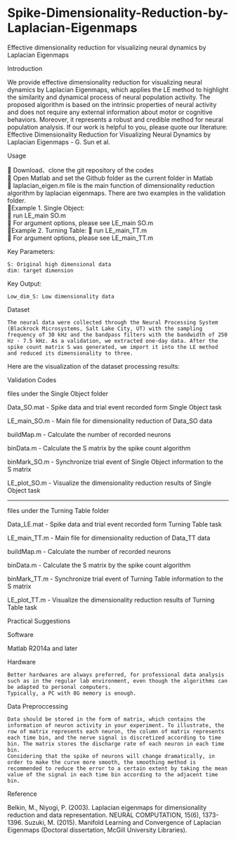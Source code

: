 # Spike-Dimensionality-Reduction-by-Laplacian-Eigenmaps
Effective dimensionality reduction for visualizing neural dynamics by Laplacian Eigenmaps

Introduction

We provide effective dimensionality reduction for visualizing neural dynamics by Laplacian Eigenmaps, which applies the LE method to highlight the similarity and dynamical process of neural population activity. The proposed algorithm is based on the intrinsic properties of neural activity and does not require any external information about motor or cognitive behaviors. Moreover, it represents a robust and credible method for neural population analysis. If our work is helpful to you, please quote our literature: Effective Dimensionality Reduction for Visualizing Neural Dynamics by Laplacian Eigenmaps - G. Sun et al.

Usage

	Download、clone the git repository of the codes  
	Open Matlab and set the Github folder as the current folder in Matlab  
	laplacian_eigen.m file is the main function of dimensionality reduction algorithm by laplacian eigenmaps. There are two examples in the validation folder.   
Example 1. Single Object:     
	run LE_main SO.m   
	For argument options, please see LE_main SO.m   
Example 2. Turning Table: 
	run LE_main_TT.m   
	For argument options, please see LE_main_TT.m   

Key Parameters:

	S: Original high dimensional data  
  	dim: target dimension  
	
Key Output:

  	Low_dim_S: Low dimensionality data

Dataset

	The neural data were collected through the Neural Processing System (Blackrock Microsystems, Salt Lake City, UT) with the sampling frequency of 30 kHz and the bandpass filters with the bandwidth of 250 Hz - 7.5 kHz. As a validation, we extracted one-day data. After the spike count matrix S was generated, we import it into the LE method and reduced its dimensionality to three.
Here are the visualization of the dataset processing results:
 

Validation Codes

files under the Single Object folder

Data_SO.mat  - Spike data and trial event recorded form Single Object task

LE_main_SO.m - Main file for dimensionality reduction of Data_SO data

buildMap.m   - Calculate the number of recorded neurons

binData.m    - Calculate the S matrix by the spike count algorithm

binMark_SO.m - Synchronize trial event of Single Object information to the S matrix

LE_plot_SO.m - Visualize the dimensionality reduction results of Single Object task





-----------------------------------------------------------------------------------

files under the Turning Table folder

Data_LE.mat  - Spike data and trial event recorded form Turning Table task

LE_main_TT.m - Main file for dimensionality reduction of Data_TT data

buildMap.m   - Calculate the number of recorded neurons

binData.m    - Calculate the S matrix by the spike count algorithm

binMark_TT.m - Synchronize trial event of Turning Table information to the S matrix

LE_plot_TT.m - Visualize the dimensionality reduction results of Turning Table task




Practical Suggestions

Software

Matlab R2014a and later

Hardware

	Better hardwares are always preferred, for professional data analysis such as in the regular lab environment, even though the algorithms can be adapted to personal computers.
	Typically, a PC with 8G memory is enough.

Data Preproccessing

	Data should be stored in the form of matrix, which contains the information of neuron activity in your experiment. To illustrate, the row of matrix represents each neuron, the column of matrix represents each time bin, and the nerve signal is discretized according to time bin. The matrix stores the discharge rate of each neuron in each time bin.	
	Considering that the spike of neurons will change dramatically, in order to make the curve more smooth, the smoothing method is recommended to reduce the error to a certain extent by taking the mean value of the signal in each time bin according to the adjacent time bin.

Reference

Belkin, M., Niyogi, P. (2003). Laplacian eigenmaps for dimensionality reduction and data representation. NEURAL COMPUTATION, 15(6), 1373-1396.
Suzuki, M. (2015). Manifold Learning and Convergence of Laplacian Eigenmaps (Doctoral dissertation, McGill University Libraries).
